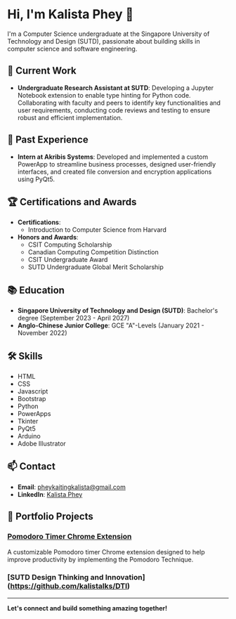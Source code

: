 # Hi, I'm Kalista Phey 👋

I'm a Computer Science undergraduate at the Singapore University of Technology and Design (SUTD), passionate about building skills in computer science and software engineering.

## 🔭 Current Work
- **Undergraduate Research Assistant at SUTD**: Developing a Jupyter Notebook extension to enable type hinting for Python code. Collaborating with faculty and peers to identify key functionalities and user requirements, conducting code reviews and testing to ensure robust and efficient implementation.

## 💼 Past Experience
- **Intern at Akribis Systems**: Developed and implemented a custom PowerApp to streamline business processes, designed user-friendly interfaces, and created file conversion and encryption applications using PyQt5.
  
## 🏆 Certifications and Awards
- **Certifications**:
  - Introduction to Computer Science from Harvard
- **Honors and Awards**:
  - CSIT Computing Scholarship
  - Canadian Computing Competition Distinction
  - CSIT Undergraduate Award
  - SUTD Undergraduate Global Merit Scholarship

## 📚 Education
- **Singapore University of Technology and Design (SUTD)**: Bachelor's degree (September 2023 - April 2027)
- **Anglo-Chinese Junior College**: GCE "A"-Levels (January 2021 - November 2022)

## 🛠 Skills
- HTML
- CSS
- Javascript
- Bootstrap
- Python
- PowerApps
- Tkinter
- PyQt5
- Arduino
- Adobe Illustrator

## 📫 Contact
- **Email**: [pheykaitingkalista@gmail.com](mailto:pheykaitingkalista@gmail.com)
- **LinkedIn**: [Kalista Phey](https://www.linkedin.com/in/kalista-phey)

## 📝 Portfolio Projects
### [Pomodoro Timer Chrome Extension](https://github.com/kalistalks/pomodoro.crx)
A customizable Pomodoro timer Chrome extension designed to help improve productivity by implementing the Pomodoro Technique.

### [SUTD Design Thinking and Innovation] (https://github.com/kalistalks/DTI)

<hr>

**Let's connect and build something amazing together!**
